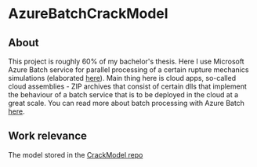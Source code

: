# AzureBatchCrackModel

## About
This project is roughly 60% of my bachelor's thesis.
Here I use Microsoft Azure Batch service for parallel processing of a certain rupture mechanics simulations (elaborated [here](https://github.com/daniel-kish/CrackModel)). Main thing here is cloud apps, so-called cloud assemblies - ZIP archives that consist of certain dlls that implement the behaviour of a batch service that is to be deployed in the cloud at a great scale. You can read more about batch processing with Azure Batch [here](https://azure.microsoft.com/en-us/services/batch/).

## Work relevance
The model stored in the [CrackModel repo](https://github.com/daniel-kish/CrackModel) 
